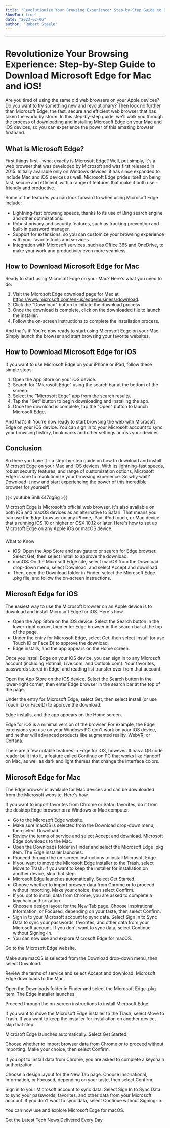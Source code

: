 ```yaml
---
title: "Revolutionize Your Browsing Experience: Step-by-Step Guide to Download Microsoft Edge for Mac and iOS!"
ShowToc: true 
date: "2023-02-06"
author: "Robert Steele"
---
```

*****
# Revolutionize Your Browsing Experience: Step-by-Step Guide to Download Microsoft Edge for Mac and iOS!

Are you tired of using the same old web browsers on your Apple devices? Do you want to try something new and revolutionary? Then look no further than Microsoft Edge, the fast, secure and efficient web browser that has taken the world by storm. In this step-by-step guide, we'll walk you through the process of downloading and installing Microsoft Edge on your Mac and iOS devices, so you can experience the power of this amazing browser firsthand.

## What is Microsoft Edge?

First things first – what exactly is Microsoft Edge? Well, put simply, it's a web browser that was developed by Microsoft and was first released in 2015. Initially available only on Windows devices, it has since expanded to include Mac and iOS devices as well. Microsoft Edge prides itself on being fast, secure and efficient, with a range of features that make it both user-friendly and productive.

Some of the features you can look forward to when using Microsoft Edge include:

- Lightning-fast browsing speeds, thanks to its use of Bing search engine and other optimizations.
- Robust privacy and security features, such as tracking prevention and built-in password manager.
- Support for extensions, so you can customize your browsing experience with your favorite tools and services.
- Integration with Microsoft services, such as Office 365 and OneDrive, to make your work and productivity even more seamless.

## How to Download Microsoft Edge for Mac

Ready to start using Microsoft Edge on your Mac? Here's what you need to do:

1. Visit the Microsoft Edge download page for Mac at https://www.microsoft.com/en-us/edge/business/download.
2. Click the "Download" button to initiate the download process.
3. Once the download is complete, click on the downloaded file to launch the installer.
4. Follow the on-screen instructions to complete the installation process.

And that's it! You're now ready to start using Microsoft Edge on your Mac. Simply launch the browser and start browsing your favorite websites.

## How to Download Microsoft Edge for iOS

If you want to use Microsoft Edge on your iPhone or iPad, follow these simple steps:

1. Open the App Store on your iOS device.
2. Search for "Microsoft Edge" using the search bar at the bottom of the screen.
3. Select the "Microsoft Edge" app from the search results.
4. Tap the "Get" button to begin downloading and installing the app.
5. Once the download is complete, tap the "Open" button to launch Microsoft Edge.

And that's it! You're now ready to start browsing the web with Microsoft Edge on your iOS device. You can sign in to your Microsoft account to sync your browsing history, bookmarks and other settings across your devices.

## Conclusion

So there you have it – a step-by-step guide on how to download and install Microsoft Edge on your Mac and iOS devices. With its lightning-fast speeds, robust security features, and range of customization options, Microsoft Edge is sure to revolutionize your browsing experience. So why wait? Download it now and start experiencing the power of this incredible browser for yourself!

{{< youtube ShIkK47dgSg >}} 




Microsoft Edge is Microsoft's official web browser. It's also available on both iOS and macOS devices as an alternative to Safari. That means you can use the Edge browser on any iPhone, iPad, iPod touch, or Mac device that's running iOS 10 or higher or OSX 10.12 or later. Here's how to set up Microsoft Edge on any Apple iOS or macOS device.

 
### 
What to Know
 
- iOS: Open the App Store and navigate to or search for Edge browser. Select Get, then select Install to approve the download.
 - macOS: On the Microsoft Edge site, select macOS from the Download drop-down menu, select Download, and select Accept and download.
 - Then, open the Download folder in Finder, select the Microsoft Edge .pkg file, and follow the on-screen instructions.

 
##   Microsoft Edge for iOS  
 

The easiest way to use the Microsoft browser on an Apple device is to download and install Microsoft Edge for iOS. Here's how.

 
- Open the App Store on the iOS device. Select the Search button in the lower-right corner, then enter Edge browser in the search bar at the top of the page.
 - Under the entry for Microsoft Edge, select Get, then select Install (or use Touch ID or FaceID) to approve the download.
 - Edge installs, and the app appears on the Home screen.

 

Once you install Edge on your iOS device, you can sign in to any Microsoft account (including Hotmail, Live.com, and Outlook.com). Your favorites, passwords stored in Edge, and reading list transfer over from that account.

 

Open the App Store on the iOS device. Select the Search button in the lower-right corner, then enter Edge browser in the search bar at the top of the page.

 

Under the entry for Microsoft Edge, select Get, then select Install (or use Touch ID or FaceID) to approve the download.

 

Edge installs, and the app appears on the Home screen.

 

Edge for iOS is a minimal version of the browser. For example, the Edge extensions you use on your Windows PC don't work on your iOS device, and neither will advanced products like augmented reality, WebVR, or Cortana.

 

There are a few notable features in Edge for iOS, however. It has a QR code reader built into it, a feature called Continue on PC that works like Handoff on Mac, as well as dark and light themes that change the interface colors.

 
##   Microsoft Edge for Mac  
 

The Edge browser is available for Mac devices and can be downloaded from the Microsoft website. Here's how.

 
If you want to import favorites from Chrome or Safari favorites, do it from the desktop Edge browser on a Windows or Mac computer.
 
- Go to the Microsoft Edge website.
 - Make sure macOS is selected from the Download drop-down menu, then select Download.
 - Review the terms of service and select Accept and download. Microsoft Edge downloads to the Mac.
 - Open the Downloads folder in Finder and select the Microsoft Edge .pkg item. The Edge installer launches.
 - Proceed through the on-screen instructions to install Microsoft Edge.
 - If you want to move the Microsoft Edge installer to the Trash, select Move to Trash. If you want to keep the installer for installation on another device, skip that step.
 - Microsoft Edge launches automatically. Select Get Started.
 - Choose whether to import browser data from Chrome or to proceed without importing. Make your choice, then select Confirm.
 - If you opt to install data from Chrome, you are asked to complete a keychain authorization.
 - Choose a design layout for the New Tab page. Choose Inspirational, Information, or Focused, depending on your taste, then select Confirm.
 - Sign in to your Microsoft account to sync data. Select Sign In to Sync Data to sync your passwords, favorites, and other data from your Microsoft account. If you don't want to sync data, select Continue without Signing-in.
 - You can now use and explore Microsoft Edge for macOS.

 

Go to the Microsoft Edge website.

 

Make sure macOS is selected from the Download drop-down menu, then select Download.

 

Review the terms of service and select Accept and download. Microsoft Edge downloads to the Mac.

 

Open the Downloads folder in Finder and select the Microsoft Edge .pkg item. The Edge installer launches.

 

Proceed through the on-screen instructions to install Microsoft Edge.

 
If you want to move the Microsoft Edge installer to the Trash, select Move to Trash. If you want to keep the installer for installation on another device, skip that step.
 

Microsoft Edge launches automatically. Select Get Started.

 

Choose whether to import browser data from Chrome or to proceed without importing. Make your choice, then select Confirm.

 
If you opt to install data from Chrome, you are asked to complete a keychain authorization.
 

Choose a design layout for the New Tab page. Choose Inspirational, Information, or Focused, depending on your taste, then select Confirm.

 

Sign in to your Microsoft account to sync data. Select Sign In to Sync Data to sync your passwords, favorites, and other data from your Microsoft account. If you don't want to sync data, select Continue without Signing-in.

 

You can now use and explore Microsoft Edge for macOS.

 

Get the Latest Tech News Delivered Every Day




